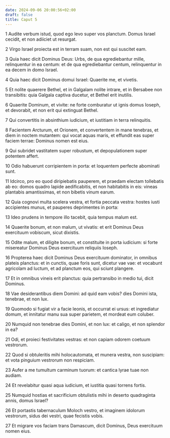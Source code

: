 ```yaml
---
date: 2024-09-06 20:00:56+02:00
draft: false
title: Caput 5
---
```





1 Audite verbum istud, quod ego levo super vos planctum. Domus Israel cecidit, et non adiiciet ut resurgat.

2 Virgo Israel proiecta est in terram suam, non est qui suscitet eam.

3 Quia haec dicit Dominus Deus: Urbs, de qua egrediebantur mille, relinquentur in ea centum: et de qua egrediebantur centum, relinquentur in ea decem in domo Israel.

4 Quia haec dicit Dominus domui Israel: Quaerite me, et vivetis.

5 Et nolite quaerere Bethel, et in Galgalam nolite intrare, et in Bersabee non transibitis: quia Galgala captiva ducetur, et Bethel erit inutilis.

6 Quaerite Dominum, et vivite: ne forte comburatur ut ignis domus Ioseph, et devorabit, et non erit qui extinguat Bethel.

7 Qui convertitis in absinthium iudicium, et iustitiam in terra relinquitis.

8 Facientem Arcturum, et Orionem, et convertentem in mane tenebras, et diem in noctem mutantem: qui vocat aquas maris, et effundit eas super faciem terrae: Dominus nomen est eius.

9 Qui subridet vastitatem super robustum, et depopulationem super potentem affert.

10 Odio habuerunt corripientem in porta: et loquentem perfecte abominati sunt.

11 Idcirco, pro eo quod diripiebatis pauperem, et praedam electam tollebatis ab eo: domos quadro lapide aedificabitis, et non habitabitis in eis: vineas plantabis amantissimas, et non bibetis vinum earum.

12 Quia cognovi multa scelera vestra, et fortia peccata vestra: hostes iusti accipientes munus, et pauperes deprimentes in porta:

13 Ideo prudens in tempore illo tacebit, quia tempus malum est.

14 Quaerite bonum, et non malum, ut vivatis: et erit Dominus Deus exercituum vobiscum, sicut dixistis.

15 Odite malum, et diligite bonum, et constituite in porta iudicium: si forte misereatur Dominus Deus exercituum reliquiis Ioseph.

16 Propterea haec dicit Dominus Deus exercituum dominator, in omnibus plateis planctus: et in cunctis, quae foris sunt, dicetur vae vae: et vocabunt agricolam ad luctum, et ad planctum eos, qui sciunt plangere.

17 Et in omnibus vineis erit planctus: quia pertransibo in medio tui, dicit Dominus.

18 Vae desiderantibus diem Domini: ad quid eam vobis? dies Domini ista, tenebrae, et non lux.

19 Quomodo si fugiat vir a facie leonis, et occurrat ei ursus: et ingrediatur domum, et innitatur manu sua super parietem, et mordeat eum coluber.

20 Numquid non tenebrae dies Domini, et non lux: et caligo, et non splendor in ea?

21 Odi, et proieci festivitates vestras: et non capiam odorem coetuum vestrorum.

22 Quod si obtuleritis mihi holocautomata, et munera vestra, non suscipiam: et vota pinguium vestrorum non respiciam.

23 Aufer a me tumultum carminum tuorum: et cantica lyrae tuae non audiam.

24 Et revelabitur quasi aqua iudicium, et iustitia quasi torrens fortis.

25 Numquid hostias et sacrificium obtulistis mihi in deserto quadraginta annis, domus Israel?

26 Et portastis tabernaculum Moloch vestro, et imaginem idolorum vestrorum, sidus dei vestri, quae fecistis vobis.

27 Et migrare vos faciam trans Damascum, dicit Dominus, Deus exercituum nomen eius.

